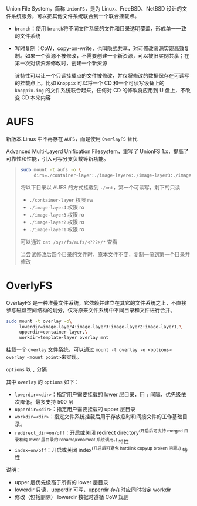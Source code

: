 Union File System，简称 `UnionFS`​，是为 Linux、FreeBSD、NetBSD 设计的文件系统服务，可以把其他文件系统联合到一个联合挂载点。
* ​`branch`​：使用 `branch`​ 将不同文件系统的文件和目录透明覆盖，形成单一一致的文件系统
* 写时复制：CoW，copy-on-write，也叫隐式共享，对可修改资源实现高效复制。如果一个资源不被修改，不需要创建一个新资源，可以被旧实例共享；在第一次对该资源修改时，创建一个新资源

  该特性可以让一个只读挂载点的文件被修改，并仅将修改的数据保存在可读写的挂载点上。比如 `Knoppix`​ 可以将一个 CD 和一个可读写设备上的 `knoppix.img`​ 的文件系统联合起来，任何对 CD 的修改将应用到 U 盘上，不改变 CD 本来内容
# AUFS

新版本 Linux 中不再存在 `AUFS`​，而是使用 `OverlayFS`​ 替代

Advanced Multi-Layerd Unification Filesystem，重写了 UnionFS 1.x，提高了可靠性和性能，引入可写分支负载等新功能。

> ```bash
> sudo mount -t aufs -o \
>      dirs=./container-layer:./image-layer4:./image-layer3:./image-layer2:./image-layer1 none ./mnt
> ```
>
> 将以下目录以 AUFS 的方式挂载到 `./mnt`​，第一个可读写，剩下的只读
>
> * ​`./container-layer`​ 权限 rw
> * ​`./image-layer4`​ 权限 ro
> * ​`./image-layer3`​ 权限 ro
> * ​`./image-layer2`​ 权限 ro
> * ​`./image-layer1`​ 权限 ro
>
> 可以通过 `cat /sys/fs/aufs/<???>/*`​ 查看
>
> 当尝试修改后四个目录的文件时，原本文件不变，复制一份到第一个目录并修改
# OverlyFS

OverlayFS 是一种堆叠文件系统，它依赖并建立在其它的文件系统之上，不直接参与磁盘空间结构的划分，仅将原来文件系统中不同目录和文件进行合并。

```bash
sudo mount -t overlay -o\
     lowerdir=image-layer4:image-layer3:image-layer2:image-layer1,\
     upperdir=container-layer,\
     workdir=template-layer overlay mnt
```

挂载一个 `overlay`​ 文件系统，可以通过 `mount -t overlay -o <options> overlay <mount point>`​ 来实现。

​`options`​ 以 `,`​ 分隔

其中 `overlay`​ 的 `options`​ 如下：

* ​`lowerdir=<dir>`​：指定用户需要挂载的 lower 层目录，用 `:`​ 间隔，优先级依次降低。最多支持 500 层
* ​`upperdir=<dir>`​：指定用户需要挂载的 upper 层目录
* ​`workdir=<dir>`​：指定文件系统挂载后用于存放临时和间接文件的工作基础目录。
* ​`redirect_dir=on/off`​：开启或关闭 redirect directory<sup>(开启后可支持 merged 目录和纯 lower 层目录的 rename/renameat 系统调用。)</sup>​ 特性
* ​`index=on/off`​：开启或关闭 index<sup>(开启后可避免 hardlink copyup broken 问题。)</sup>​ 特性

说明：

* upper 层优先级高于所有的 lower 层目录
* lowerdir 只读，upperdir 可写，upperdir 存在时应同时指定 workdir
* 修改（包括删除） lowerdir 数据时遵循 CoW 规则

‍
